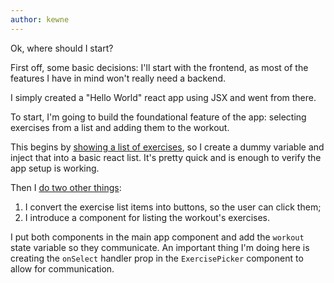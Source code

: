 ```yaml
---
author: kewne
---
```

Ok, where should I start?

First off, some basic decisions: I'll start with the frontend, as
most of the features I have in mind won't really need a backend.

I simply created a "Hello World" react app using JSX and went from there.

To start, I'm going to build the foundational feature of the app:
selecting exercises from a list and adding them to the workout.

This begins by [showing a list of exercises](https://github.com/kewne/wod-builder/commit/9bc7301a01649d31b0a775bd911813a6ddc9079c), so I create a dummy
variable and inject that into a basic react list.
It's pretty quick and is enough to verify the app setup is working.

Then I [do two other things](https://github.com/kewne/wod-builder/commit/bfff8cd23a6214a2ddbf7eb5389f05479d01a461):
1. I convert the exercise list items into buttons, so the user can click them;
2. I introduce a component for listing the workout's exercises.

I put both components in the main app component and add the `workout`
state variable so they communicate.
An important thing I'm doing here is creating the `onSelect` handler prop
in the `ExercisePicker` component to allow for communication.